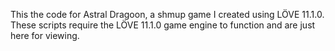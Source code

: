 This the code for Astral Dragoon, a shmup game I created using LÖVE 11.1.0.<br>
These scripts require the LÖVE 11.1.0 game engine to function and are just here for viewing.
